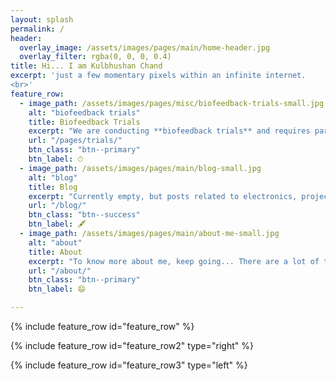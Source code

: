 ```yaml
---
layout: splash
permalink: /
header:
  overlay_image: /assets/images/pages/main/home-header.jpg
  overlay_filter: rgba(0, 0, 0, 0.4)
title: Hi... I am Kulbhushan Chand
excerpt: 'just a few momentary pixels within an infinite internet.
<br>'
feature_row:
  - image_path: /assets/images/pages/misc/biofeedback-trials-small.jpg
    alt: "biofeedback trials"
    title: Biofeedback Trials
    excerpt: "We are conducting **biofeedback trials** and requires participation of anyone from NIT Jalandhar. ***know more...***"
    url: "/pages/trials/"
    btn_class: "btn--primary"
    btn_label: ⏱
  - image_path: /assets/images/pages/main/blog-small.jpg
    alt: "blog"
    title: Blog
    excerpt: "Currently empty, but posts related to electronics, projects and my personal learning experience are on the way."
    url: "/blog/"
    btn_class: "btn--success"
    btn_label: 🖋
  - image_path: /assets/images/pages/main/about-me-small.jpg
    alt: "about"
    title: About
    excerpt: "To know more about me, keep going... There are a lot of topics from different fields, we can discuss about or collaborate on projects." 
    url: "/about/"
    btn_class: "btn--primary"
    btn_label: 😄

---
```


{% include feature_row id="feature_row" %}

{% include feature_row id="feature_row2" type="right" %}

{% include feature_row id="feature_row3" type="left" %}
